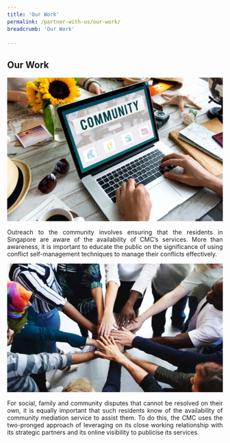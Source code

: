 ```yaml
---
title: 'Our Work'
permalink: /partner-with-us/our-work/
breadcrumb: 'Our Work'

---
```



## Our Work

<div class="image"><img src="/images/1504167322486.jpg" title="Our Work" alt="Our Work" style="width:600px"></div>

<p style="text-align: justify">Outreach to the community involves ensuring that the residents in Singapore are aware of the availability of CMC’s services. More than awareness, it is important to educate the public on the significance of using conflict self-management techniques to manage their conflicts effectively. 

<div class="image"><img src="/images/1504161880021.jpg" title="Our Work 2" alt="Our Work 2" style="width:600px"></div>

<p style="text-align: justify">For social, family and community disputes that cannot be resolved on their own, it is equally important that such residents know of the availability of community mediation service to assist them. To do this, the CMC uses the two-pronged approach of leveraging on its close working relationship with its strategic partners and its online visibility to publicise its services. 
